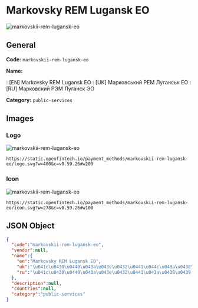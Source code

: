 
# Markovsky REM Lugansk EO 
![markovskii-rem-lugansk-eo](https://static.openfintech.io/payment_methods/markovskii-rem-lugansk-eo/logo.svg?w=400&c=v0.59.26#w200)  

## General 
**Code:** `markovskii-rem-lugansk-eo` 
 
**Name:** 
 
:	[EN] Markovsky REM Lugansk EO 
:	[UK] Марковський РЕМ Луганськ ЕО 
:	[RU] Марковский РЭМ Луганск ЭО 
 
**Category:** `public-services` 
 

## Images 

### Logo 
![markovskii-rem-lugansk-eo](https://static.openfintech.io/payment_methods/markovskii-rem-lugansk-eo/logo.svg?w=400&c=v0.59.26#w200)  

```
https://static.openfintech.io/payment_methods/markovskii-rem-lugansk-eo/logo.svg?w=400&c=v0.59.26#w200
```  

### Icon 
![markovskii-rem-lugansk-eo](https://static.openfintech.io/payment_methods/markovskii-rem-lugansk-eo/icon.svg?w=278&c=v0.59.26#w100)  

```
https://static.openfintech.io/payment_methods/markovskii-rem-lugansk-eo/icon.svg?w=278&c=v0.59.26#w100
```  

## JSON Object 

```json
{
  "code":"markovskii-rem-lugansk-eo",
  "vendor":null,
  "name":{
    "en":"Markovsky REM Lugansk EO",
    "uk":"\u041c\u0430\u0440\u043a\u043e\u0432\u0441\u044c\u043a\u0438\u0439 \u0420\u0415\u041c \u041b\u0443\u0433\u0430\u043d\u0441\u044c\u043a \u0415\u041e",
    "ru":"\u041c\u0430\u0440\u043a\u043e\u0432\u0441\u043a\u0438\u0439 \u0420\u042d\u041c \u041b\u0443\u0433\u0430\u043d\u0441\u043a \u042d\u041e"
  },
  "description":null,
  "countries":null,
  "category":"public-services"
}
```  
